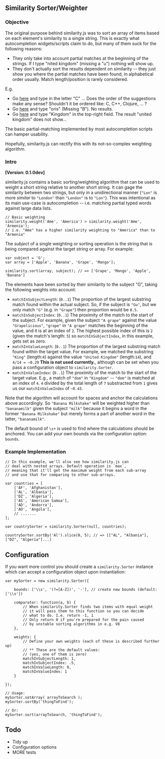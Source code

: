 ## Similarity Sorter/Weighter

### Objective

The original purpose behind similarity.js was to sort an array of items based on each element's similarity to a single string. This is exactly what autocompletion widgets/scripts claim to do, but many of them suck for the following reasons:

 * They only take into account partial matches at the beginning of the strings. If I type "nited kingdom" (missing a "u") nothing will show up.
 * They don't actually sort the results dependent on similarity -- they just show you where the partial matches have been found, in alphabetical order usually. Match length/position is rarely considered.

E.g.

 * Go [here](http://jqueryui.com/demos/autocomplete/) and type in the letter "C" ... Does the order of the suggestions make any sense? Shouldn't it be ordered like: C, C++, Clojure, ... ?
 * Go [here](http://www.vonloesch.de/node/18) and type "oris" (Missing "B"). No results.
 * Go [here](http://dhtmlx.com/docs/products/dhtmlxCombo/index.shtml) and type "Kingdom" in the top-right field. The result "united kingdom" does not show...

The basic partial-matching implemented by most autocompletion scripts can hamper usability.

Hopefully, similarity.js can rectify this with its not-so-complex weighting algorithm.

### Intro

**[Version: 0.1.0dev]**

similarity.js contains a basic sorting/weighting algorithm that can be used to weight a short string relative to another short string. It can gage the similarity between two strings, but only in a unidirectional manner (`"Lon"` is more *similar* to `"London"` than `"London"` is to `"Lon"`). This was intentional as its main use-case is autocompletion -- i.e. matching partial typed words against large data lists.

	// Basic weighting
	similarity.weight('Ame', 'America') > similarity.weight('Ame', 'Armenia');
	// i.e. "Ame" has a higher similarity weighting to "America" than to "Armenia"

The *subject* of a single weighting or sorting operation is the string that is being compared against the target string or array. For example:

    var subject = 'G';
    var array = ['Apple', 'Banana', 'Grape', 'Mango'];

    similarity.sort(array, subject); // => ['Grape', 'Mango', 'Apple', 'Banana']

The elements have been sorted by their similarity to the subject "G", taking the following weights into account:

 * `matchInSubjectLength`: (`0..1`) The proportion of the largest substring match found within the actual subject. So, if the subject is `"Gu"`, but we only match `"G"` (e.g. in `"Grape"`) then proportion would be `0.5`.
 * `matchInSubjectIndex`: (`0..1`) The proximity of the match to the start of the subject. For example, given the subject `"A grape"` against the value `"Grapelicious"`, `"grape"` in `"A grape"` matches the beginning of the value, and it is at an index of `2`. The highest possible index of this is `2` (given the match's length: `5`) so `matchInSubjectIndex`, in this example, gets set as zero.
 * `matchInValueLength`: (`0..1`) The proportion of the largest substring match found within the target value. For example, we matched the substring `"King"` (length:`4`) against the value `"United Kingdom"` (length:`14`), and `4/14 = ~0.29` **This is not used currently.**, although can be set when you pass a configuration object to `similarity.Sorter`.
 * `matchInValueIndex`: (`0..1`) The proximity of the match to the start of the target value. E.g., a match of `"dom"` in `"Kingdom"` -- `"dom"` is matched at an index of `4`. `4` divided by the total length of `7` substracted from `1` gives us our `matchInValueIndex` of `~0.43`.

Note that the algorithm will account for spaces and anchor the calculations above accordingly. So `"Banana Milkshake"` will be weighted higher than `"bananamilk"` given the subject `"milk"` because it begins a word in the former `"Banana Milkshake"` but merely forms a part of another word in the latter, `"bananamilk"`.

The default bound of `\s+` is used to find where the calculations should be anchored. You can add your own bounds via the configuration option: `bounds`.

### Example Implementation

	// In this example, we'll also see how similarity.js can
	// deal with nested arrays. Default operation is `max`,
	// meaning that it'll get the maximum weight from each sub-array
	// and use that for comparing to other sub-arrays.

	var countries = [
		['AF', 'Afghanistan'],
		['AL', 'Albania'],
		['DZ', 'Algeria'],
		['AS', 'American Samoa'],
		['AD', 'Andorra'],
		['AO', 'Angola'],
		// .......
	];

	var countrySorter = similarity.Sorter(null, countries);

	countrySorter.sortBy('Al').slice(0, 5); // => [["AL", "Albania"], ["DZ", "Algeria"]...]

## Configuration

If you want more control you should create a `similarity.Sorter` instance which can accept a configuration object upon instantiation:

	var mySorter = new similarity.Sorter({

		bounds: ['\\s', '(?=[A-Z])', '-'], // create new bounds (default: ['\\s'])

		comparator: function(a, b) {
			// When similarity.Sorter finds two items with equal weight
			// it will pass them to this function so you can decide 
			// what to do. I.e. return -1, 1
			// Only return 0 if you're prepared for the pain caused 
			// by unstable sorting algorithms in e.g. V8
		},

		weights: {
			// Define your own weights (each of these is described further up)
			// ** These are the default values:
			// (yes, one of them is zero)
			matchInSubjectLength: 1,
			matchInSubjectIndex: .5,
			matchInValueLength: 0,
			matchInValueIndex: 1
		}

	});

	// Usage:
	mySorter.setArray( arrayToSearch );
	mySorter.sortBy('thingToFind');

	// Or:
	mySorter.sort(arrayToSearch, 'thingToFind');

## Todo

 * Tidy up
 * Configuration options
 * MORE tests